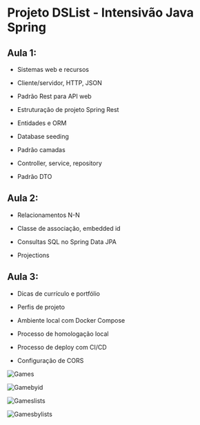 # Projeto DSList - Intensivão Java Spring

## Aula 1:

* Sistemas web e recursos

* Cliente/servidor, HTTP, JSON

* Padrão Rest para API web

* Estruturação de projeto Spring Rest

* Entidades e ORM

* Database seeding

* Padrão camadas

* Controller, service, repository

* Padrão DTO

## Aula 2:

* Relacionamentos N-N

* Classe de associação, embedded id

* Consultas SQL no Spring Data JPA

* Projections

## Aula 3:

* Dicas de currículo e portfólio

* Perfis de projeto

* Ambiente local com Docker Compose

* Processo de homologação local

* Processo de deploy com CI/CD

* Configuração de CORS

![Games](https://github.com/icaro-freitas/dslist-Spring-Boot/assets/77081076/a10fb93a-f0ed-410b-9303-006c8be03020)

![Gamebyid](https://github.com/icaro-freitas/dslist-Spring-Boot/assets/77081076/f080b71e-59cf-4dac-aca4-71e26d1cc6a9)

![Gameslists](https://github.com/icaro-freitas/dslist-Spring-Boot/assets/77081076/104a5a55-173a-44f9-8f7b-15d3d22c7126)

![Gamesbylists](https://github.com/icaro-freitas/dslist-Spring-Boot/assets/77081076/e7244d5c-f5c9-4794-99b3-3478d3841e67)

